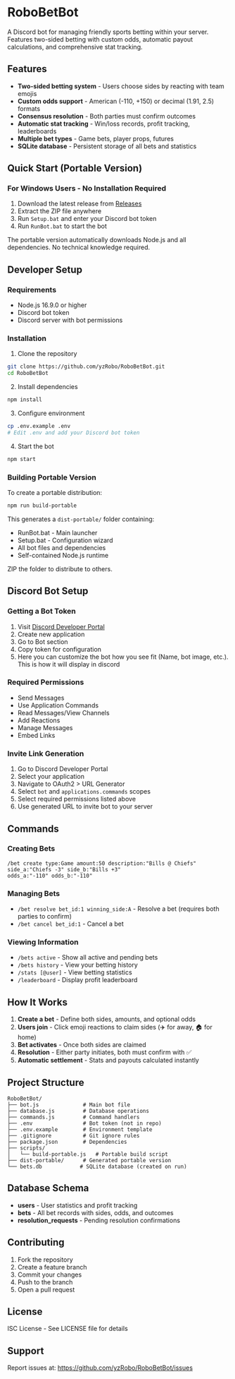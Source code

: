# RoboBetBot

A Discord bot for managing friendly sports betting within your server. Features two-sided betting with custom odds, automatic payout calculations, and comprehensive stat tracking.

## Features

- **Two-sided betting system** - Users choose sides by reacting with team emojis
- **Custom odds support** - American (-110, +150) or decimal (1.91, 2.5) formats
- **Consensus resolution** - Both parties must confirm outcomes
- **Automatic stat tracking** - Win/loss records, profit tracking, leaderboards
- **Multiple bet types** - Game bets, player props, futures
- **SQLite database** - Persistent storage of all bets and statistics

## Quick Start (Portable Version)

### For Windows Users - No Installation Required

1. Download the latest release from [Releases](https://github.com/yzRobo/RoboBetBot/releases)
2. Extract the ZIP file anywhere
3. Run `Setup.bat` and enter your Discord bot token
4. Run `RunBot.bat` to start the bot

The portable version automatically downloads Node.js and all dependencies. No technical knowledge required.

## Developer Setup

### Requirements

- Node.js 16.9.0 or higher
- Discord bot token
- Discord server with bot permissions

### Installation

1. Clone the repository
```bash
git clone https://github.com/yzRobo/RoboBetBot.git
cd RoboBetBot
```

2. Install dependencies
```bash
npm install
```

3. Configure environment
```bash
cp .env.example .env
# Edit .env and add your Discord bot token
```

4. Start the bot
```bash
npm start
```

### Building Portable Version

To create a portable distribution:

```bash
npm run build-portable
```

This generates a `dist-portable/` folder containing:
- RunBot.bat - Main launcher
- Setup.bat - Configuration wizard  
- All bot files and dependencies
- Self-contained Node.js runtime

ZIP the folder to distribute to others.

## Discord Bot Setup

### Getting a Bot Token
1. Visit [Discord Developer Portal](https://discord.com/developers/applications)
2. Create new application
3. Go to Bot section
4. Copy token for configuration
5. Here you can customize the bot how you see fit (Name, bot image, etc.). This is how it will display in discord

### Required Permissions
- Send Messages
- Use Application Commands  
- Read Messages/View Channels
- Add Reactions
- Manage Messages
- Embed Links

### Invite Link Generation
1. Go to Discord Developer Portal
2. Select your application
3. Navigate to OAuth2 > URL Generator
4. Select `bot` and `applications.commands` scopes
5. Select required permissions listed above
6. Use generated URL to invite bot to your server

## Commands

### Creating Bets
```
/bet create type:Game amount:50 description:"Bills @ Chiefs" 
side_a:"Chiefs -3" side_b:"Bills +3" 
odds_a:"-110" odds_b:"-110"
```

### Managing Bets
- `/bet resolve bet_id:1 winning_side:A` - Resolve a bet (requires both parties to confirm)
- `/bet cancel bet_id:1` - Cancel a bet

### Viewing Information
- `/bets active` - Show all active and pending bets
- `/bets history` - View your betting history
- `/stats [@user]` - View betting statistics
- `/leaderboard` - Display profit leaderboard

## How It Works

1. **Create a bet** - Define both sides, amounts, and optional odds
2. **Users join** - Click emoji reactions to claim sides (✈️ for away, 🏠 for home)
3. **Bet activates** - Once both sides are claimed
4. **Resolution** - Either party initiates, both must confirm with ✅
5. **Automatic settlement** - Stats and payouts calculated instantly

## Project Structure

```
RoboBetBot/
├── bot.js              # Main bot file
├── database.js         # Database operations
├── commands.js         # Command handlers
├── .env                # Bot token (not in repo)
├── .env.example        # Environment template
├── .gitignore          # Git ignore rules
├── package.json        # Dependencies
├── scripts/
│   └── build-portable.js   # Portable build script
├── dist-portable/      # Generated portable version
└── bets.db            # SQLite database (created on run)
```

## Database Schema

- **users** - User statistics and profit tracking
- **bets** - All bet records with sides, odds, and outcomes
- **resolution_requests** - Pending resolution confirmations

## Contributing

1. Fork the repository
2. Create a feature branch
3. Commit your changes
4. Push to the branch
5. Open a pull request

## License

ISC License - See LICENSE file for details

## Support

Report issues at: https://github.com/yzRobo/RoboBetBot/issues

